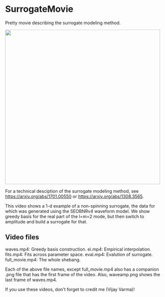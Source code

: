 # SurrogateMovie
Pretty movie describing the surrogate modeling method.


<img src="full_movie.gif" width="500"/>

For a technical desciption of the surrogate modeling method, see https://arxiv.org/abs/1701.00550 or https://arxiv.org/abs/1308.3565.

This video shows a 1-d example of a non-spinning surrogate, the data for which was generated using the SEOBNRv4 waveform model. We show greedy basis for the real part of the l=m=2 mode, but then switch to amplitude and build a surrogate for that.

## Video files
waves.mp4: Greedy basis construction.
ei.mp4: Empirical interpolation.
fits.mp4: Fits across parameter space.
eval.mp4: Evalution of surrogate.
full_movie.mp4: The whole shebang.

Each of the above file names, except full_movie.mp4 also has a companion .png file that has the first frame of the video.
Also, waveamp.png shows the last frame of waves.mp4.

If you use these videos, don't forget to credit me (Vijay Varma)!
